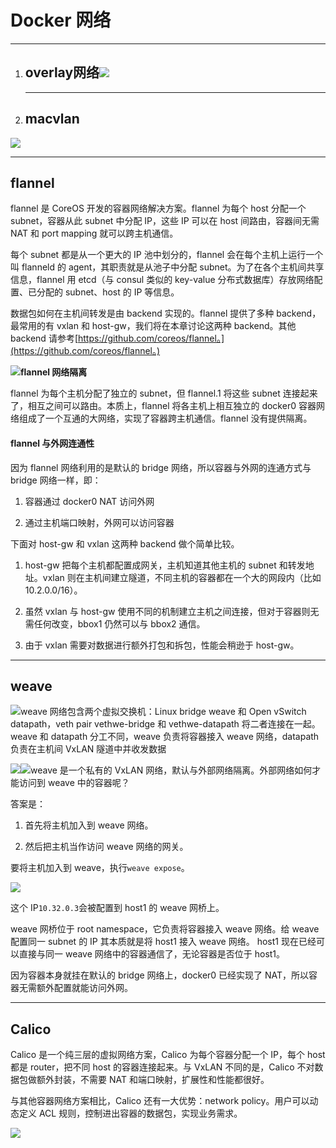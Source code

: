 # Docker 网络

---

1. ## overlay网络![](/assets/docker-overlay.png)

   ---
2. ## macvlan

![](/assets/docker-macvlan.png)

---

## flannel

flannel 是 CoreOS 开发的容器网络解决方案。flannel 为每个 host 分配一个 subnet，容器从此 subnet 中分配 IP，这些 IP 可以在 host 间路由，容器间无需 NAT 和 port mapping 就可以跨主机通信。

每个 subnet 都是从一个更大的 IP 池中划分的，flannel 会在每个主机上运行一个叫 flanneld 的 agent，其职责就是从池子中分配 subnet。为了在各个主机间共享信息，flannel 用 etcd（与 consul 类似的 key-value 分布式数据库）存放网络配置、已分配的 subnet、host 的 IP 等信息。

数据包如何在主机间转发是由 backend 实现的。flannel 提供了多种 backend，最常用的有 vxlan 和 host-gw，我们将在本章讨论这两种 backend。其他 backend 请参考[https://github.com/coreos/flannel。](https://github.com/coreos/flannel。)

![](/assets/docker-flannel.png)**flannel 网络隔离**

flannel 为每个主机分配了独立的 subnet，但 flannel.1 将这些 subnet 连接起来了，相互之间可以路由。本质上，flannel 将各主机上相互独立的 docker0 容器网络组成了一个互通的大网络，实现了容器跨主机通信。flannel 没有提供隔离。

#### **flannel 与外网连通性**

因为 flannel 网络利用的是默认的 bridge 网络，所以容器与外网的连通方式与 bridge 网络一样，即：

1. 容器通过 docker0 NAT 访问外网

2. 通过主机端口映射，外网可以访问容器

下面对 host-gw 和 vxlan 这两种 backend 做个简单比较。

1. host-gw 把每个主机都配置成网关，主机知道其他主机的 subnet 和转发地址。vxlan 则在主机间建立隧道，不同主机的容器都在一个大的网段内（比如 10.2.0.0/16）。

2. 虽然 vxlan 与 host-gw 使用不同的机制建立主机之间连接，但对于容器则无需任何改变，bbox1 仍然可以与 bbox2 通信。

3. 由于 vxlan 需要对数据进行额外打包和拆包，性能会稍逊于 host-gw。

---

## **weave**

![](/assets/docker-wave.png)weave 网络包含两个虚拟交换机：Linux bridge weave 和 Open vSwitch datapath，veth pair vethwe-bridge 和 vethwe-datapath 将二者连接在一起。weave 和 datapath 分工不同，weave 负责将容器接入 weave 网络，datapath 负责在主机间 VxLAN 隧道中并收发数据

![](/assets/docker-wave2.png)![](/assets/docker-wave3.png)weave 是一个私有的 VxLAN 网络，默认与外部网络隔离。外部网络如何才能访问到 weave 中的容器呢？

答案是：

1. 首先将主机加入到 weave 网络。

2. 然后把主机当作访问 weave 网络的网关。

要将主机加入到 weave，执行`weave expose`。

![](http://7xo6kd.com1.z0.glb.clouddn.com/upload-ueditor-image-20170910-1505013200226040646.jpg)

这个 IP`10.32.0.3`会被配置到 host1 的 weave 网桥上。

weave 网桥位于 root namespace，它负责将容器接入 weave 网络。给 weave 配置同一 subnet 的 IP 其本质就是将 host1 接入 weave 网络。 host1 现在已经可以直接与同一 weave 网络中的容器通信了，无论容器是否位于 host1。

因为容器本身就挂在默认的 bridge 网络上，docker0 已经实现了 NAT，所以容器无需额外配置就能访问外网。

---

## Calico

Calico 是一个纯三层的虚拟网络方案，Calico 为每个容器分配一个 IP，每个 host 都是 router，把不同 host 的容器连接起来。与 VxLAN 不同的是，Calico 不对数据包做额外封装，不需要 NAT 和端口映射，扩展性和性能都很好。

与其他容器网络方案相比，Calico 还有一大优势：network policy。用户可以动态定义 ACL 规则，控制进出容器的数据包，实现业务需求。

![](/assets/docker-calico.png)



